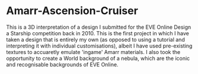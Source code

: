 # Amarr-Ascension-Cruiser

This is a 3D interpretation of a design I submitted for the EVE Online Design a Starship competition back in 2010.
This is the first project in which I have taken a design that is entirely my own (as opposed to using a tutorial and interpreting it with individual customisations), albeit I have used pre-existing textures to accuaretly emulate 'ingame' Amarr materials.
I also took the opportunity to create a World background of  a nebula, which are the iconic and recognisable backgrounds of EVE Online.

